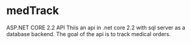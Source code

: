 # medTrack
ASP.NET CORE 2.2 API 
 Thiis an api in .net core 2.2 with sql server as a database backend. The goal of the api is to track medical orders.
